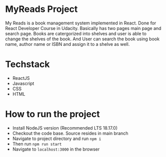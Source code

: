 # MyReads Project

My Reads is a book management system implemented in React.
Done for React Developer Course in Udacity. Basically has two pages
main page and search page. Books are catergorized into shelves and 
user is able to change the shelves of the book.
And User can search the book using book name, author name or ISBN and assign it to a shelve as well.

# Techstack

- ReactJS
- Javascript
- CSS
- HTML

# How to run the project

- Install NodeJS version (Recommended LTS 18.17.0)
- Checkout the code base. Source resides in main branch
- Navigate to project directory and run `npm i`
- Then run `npm run start`
- Navigate to `localhost:3000` in the browser